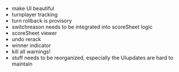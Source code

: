 - make UI beautiful
- turnplayer tracking
- turn rollback is provisory
- switchreason needs to be integrated into scoreSheet logic
- scoreSheet viewer
- undo rerack
- winner indicator
- kill all warnings!
- stuff needs to be reorganized, especially the UIupdates are hard to maintain